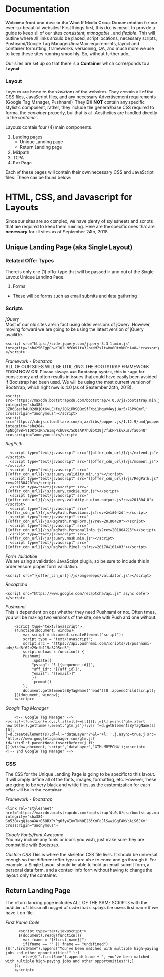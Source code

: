 # Documentation

Welcome front-end devs to the What If Media Group Documentation for our ever-so-beautiful websites! First things first, this doc is meant to provide a guide to keep all of our sites <i>consistent, managable </i>, and <i>flexible</i>. This will outline where all links should be placed, script locations, necessary scripts, Pushnami/Google Tag Manager/ArcaMax requirements, layout and container formatting, frameworks, versioning, QA, and much more we use to keep these sites running smoothly. So, without further ado...  

Our sites are set up so that there is a <b>Container</b> which corresponds to a <b>Layout</b>.

### Layout 
Layouts are home to the *skeletons* of the websites. They contain all of the CSS files, JavaScript files, and any necessary Advertisement requirements (Google Tag Manager, Pushnami). They **DO NOT** contain any specific stylistic component, rather, they include the general/base CSS required to format the *container* properly, but that is all. Aesthetics are handled directly in the *container*. 

Layouts contain four (4) main components.
1. Landing pages
	* Unique Landing page
	* Return Landing page
2. Midpath
3. TCPA
4. Exit Page

Each of these pages will contain their own necessary CSS and JavaScript files. These can be found below:


# HTML, CSS, and Javascript for Layouts

Since our sites are so complex, we have plenty of stylesheets and scripts that are required to keep them running. Here are the specific ones that are <b>necessary</b> for all sites as of September 24th, 2018. 

## Unique Landing Page (aka Single Layout)
### Related Offer Types
There is only one (1) offer type that will be passed in and out of the Single Layout Unique Landing Page. 
1. Forms
* These will be forms such as email submits and data gathering

### Scripts
*jQuery*
<br/>
Most of our old sites are in fact using older versions of jQuery. However, moving forward we are going to be using the latest version of jQuery availible. 

	<script src="https://code.jquery.com/jquery-3.3.1.min.js" integrity="sha256FgpCb/KJQlLNfOu91ta32o/NMZxltwRo8QtmkMRdAu8="crossorigin="anonymous"></script>

*Framework - Bootstrap*
<br/>
ALL OF OUR SITES WILL BE UTILIZING THE BOOTSTRAP FRAMEWORK FROM NOW ON! Please always use Bootstrap syntax, this is huge for consistency and often results in issues that could have easily been avoided if Bootstrap had been used. We will be using the most current version of Bootstrap, which right now is 4.0 (as of September 24th, 2018).

	
	<script src="https://maxcdn.bootstrapcdn.com/bootstrap/4.0.0/js/bootstrap.min.js" integrity="sha384-JZR6Spejh4U02d8jOt6vLEHfe/JQGiRRSQQxSfFWpi1MquVdAyjUar5+76PVCmYl" crossorigin="anonymous"></script>
	<script src="https://cdnjs.cloudflare.com/ajax/libs/popper.js/1.12.9/umd/popper.min.js" integrity="sha384-ApNbgh9B+Y1QKtv3Rn7W3mgPxhU9K/ScQsAP7hUibX39j7fakFPskvXusvfa0b4Q" crossorigin="anonymous"></script>


*RegPath*

	  <script type="text/javascript" src="[{offer_cdn_url}]/js/extend.js"></script>
      <script type="text/javascript" src="[{offer_cdn_url}]/js/moment.js"></script>
      <script type="text/javascript" src="[{offer_cdn_url}]/js/jquery.validity.min.js"></script>
      <script type="text/javascript" src="[{offer_cdn_url}]/js/RegPath.js?rev=20180420"></script>
      <script type="text/javascript" src="[{offer_cdn_url}]/js/jquery.cookie.min.js"></script>
      <script type="text/javascript" src="[{offer_cdn_url}]/js/jquery.validity.custom-output.js?rev=20180410"></script>
      <script type="text/javascript" src="[{offer_cdn_url}]/js/RegPath.Functions.js?rev=20180420"></script>
      <script type="text/javascript" src="[{offer_cdn_url}]/js/RegPath.PrepForm.js?rev=20180420"></script>
      <script type="text/javascript" src="[{offer_cdn_url}]/js/RegPath.PersonalInfo.js?rev=201804225"></script>
      <script type="text/javascript" src="[{offer_cdn_url}]/js/jquery.mask.min.js"></script>
      <script type="text/javascript" src="[{offer_cdn_url}]/js/RegPath.Pixel.js?rev=201704101403"></script> 

*Form Validation*
<br/>
We are using a validation JavaScript plugin, so be sure to include this in order ensure proper form validation. 

	<script src="[{offer_cdn_url}]/js/omgsweeps/validator.js"></script>  

*Recaptcha* 
<br/>
	
	<script src="https://www.google.com/recaptcha/api.js" async defer></script>

*Pushnami* 
<br/>
This is dependent on ops whether they need Pushnami or not. Often times, you will be making two versions of the site, one with Push and one without. 

		<script type="text/javascript">
		(function(document, window){
		    var script = document.createElement("script");
		    script.type = "text/javascript";
		    script.src = "https://api.pushnami.com/scripts/v1/pushnami-adv/5ad8f62e29cfb115a3295cc5";
		    script.onload = function() {
			Pushnami
			    .update({
				"pstag": "R-[{sequence_id}]",
				"aff_id": "[{aff_id}]",
				"email": "[{email}]"
			    })
			    .prompt()
		    };
		    document.getElementsByTagName("head")[0].appendChild(script);
		})(document, window);
		</script>

*Google Tag Manager*
<br/>
      
        <!-- Google Tag Manager -->      
	<script>(function(w,d,s,l,i){w[l]=w[l]||[];w[l].push({'gtm.start':
	new Date().getTime(),event:'gtm.js'});var f=d.getElementsByTagName(s)[0],
	j=d.createElement(s),dl=l!='dataLayer'?'&l='+l:'';j.async=true;j.src=
	'https://www.googletagmanager.com/gtm.js?id='+i+dl;f.parentNode.insertBefore(j,f);
	})(window,document,'script','dataLayer','GTM-MBVPCH4');</script>
	<!-- End Google Tag Manager --> 

### CSS
The CSS for the Unique Landing Page is going to be specific to this layout. It will simply define all of the fonts, images, formatting, etc. However, these are going to be very black and white files, as the customization for each offer will be in the container. 

*Framework - Bootstrap*
<br/>
		
	<link rel="stylesheet" href="https://maxcdn.bootstrapcdn.com/bootstrap/4.0.0/css/bootstrap.min.css" integrity="sha384-Gn5384xqQ1aoWXA+058RXPxPg6fy4IWvTNh0E263XmFcJlSAwiGgFAW/dAiS6JXm" crossorigin="anonymous">

*Google Fonts/Font Awesome*
<br/>
You may include any fonts or icons you wish, just make sure they are compatible with Bootstrap. 

*Custom CSS*
This is where the skeleton CSS file lives. It should be universal enough so that different offer types are able to come and go through it. For example, a Single Layout should be able to hold an email submit form, a personal data form, and a contact info form without having to change the layout, only the container. 

## Return Landing Page 
The return landing page includes ALL OF THE SAME SCRIPTS with the addition of this small nugget of code that displays the users first name if we have it on file. 

*First Name Code*

		  <script type="text/javascript">
		  $(document).ready(function(){
		    var fname = "[{first_name}]";
			if(fname == "" || fname == "undefined"){$(".firstName").append("You've been matched with multiple high-paying jobs and other opportunities!" );}
		    else{$(".firstName").append(fname + ", you've been matched with multiple high-paying jobs and other opportunities!");}
		});
		</script>




